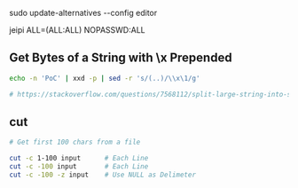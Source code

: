 sudo update-alternatives --config editor

jeipi ALL=(ALL:ALL) NOPASSWD:ALL

## Get Bytes of a String with \x Prepended

```zsh
echo -n 'PoC' | xxd -p | sed -r 's/(..)/\\x\1/g'

# https://stackoverflow.com/questions/7568112/split-large-string-into-substrings
```

## cut

```zsh
# Get first 100 chars from a file

cut -c 1-100 input      # Each Line
cut -c -100 input       # Each Line
cut -c -100 -z input    # Use NULL as Delimeter
```